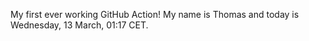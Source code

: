 My first ever working GitHub Action!
My name is Thomas and today is Wednesday, 13 March, 01:17 CET. 
